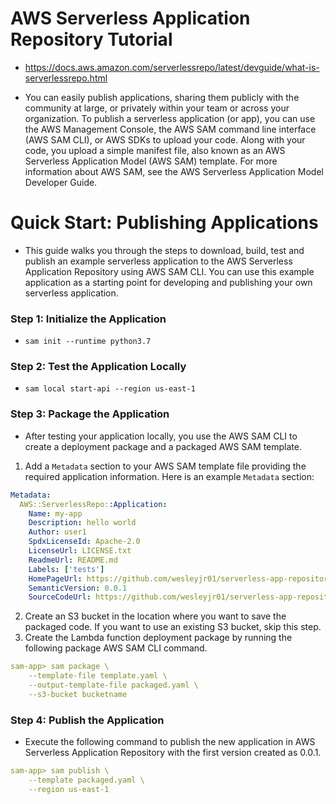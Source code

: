 # AWS Serverless Application Repository Tutorial
* https://docs.aws.amazon.com/serverlessrepo/latest/devguide/what-is-serverlessrepo.html

* You can easily publish applications, sharing them publicly with the community at large, or privately within your team or across your organization. To publish a serverless application (or app), you can use the AWS Management Console, the AWS SAM command line interface (AWS SAM CLI), or AWS SDKs to upload your code. Along with your code, you upload a simple manifest file, also known as an AWS Serverless Application Model (AWS SAM) template. For more information about AWS SAM, see the AWS Serverless Application Model Developer Guide.

# Quick Start: Publishing Applications
* This guide walks you through the steps to download, build, test and publish an example serverless application to the AWS Serverless Application Repository using AWS SAM CLI. You can use this example application as a starting point for developing and publishing your own serverless application.

### Step 1: Initialize the Application

* `sam init --runtime python3.7`

### Step 2: Test the Application Locally

* `sam local start-api --region us-east-1`

### Step 3: Package the Application

* After testing your application locally, you use the AWS SAM CLI to create a deployment package and a packaged AWS SAM template.

1) Add a `Metadata` section to your AWS SAM template file providing the required application information. Here is an example `Metadata` section:
```yml
Metadata:
  AWS::ServerlessRepo::Application:
    Name: my-app
    Description: hello world
    Author: user1
    SpdxLicenseId: Apache-2.0
    LicenseUrl: LICENSE.txt
    ReadmeUrl: README.md
    Labels: ['tests']
    HomePageUrl: https://github.com/wesleyjr01/serverless-app-repository
    SemanticVersion: 0.0.1
    SourceCodeUrl: https://github.com/wesleyjr01/serverless-app-repository
```
2) Create an S3 bucket in the location where you want to save the packaged code. If you want to use an existing S3 bucket, skip this step.
3) Create the Lambda function deployment package by running the following package AWS SAM CLI command.
```yml
sam-app> sam package \
    --template-file template.yaml \
    --output-template-file packaged.yaml \
    --s3-bucket bucketname
```

### Step 4: Publish the Application
* Execute the following command to publish the new application in AWS Serverless Application Repository with the first version created as 0.0.1.   
```yml
sam-app> sam publish \
    --template packaged.yaml \
    --region us-east-1
```
